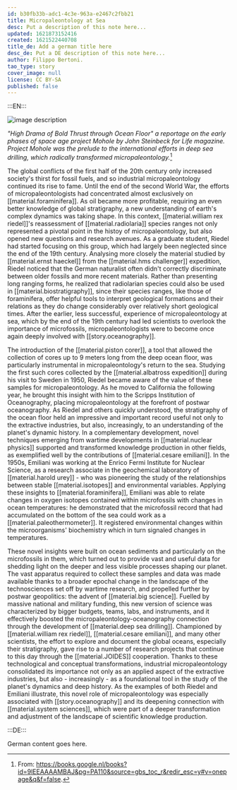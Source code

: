 ```yaml
---
id: b30fb33b-adc1-4c3e-963a-e2467c2fbb21
title: Micropaleontology at Sea
desc: Put a description of this note here...
updated: 1621873152416
created: 1621522440708
title_de: Add a german title here
desc_de: Put a DE description of this note here...
author: Filippo Bertoni.
tao_type: story
cover_image: null
license: CC BY-SA
published: false
---
```


:::EN:::

![image description](/images/filo/Steinbeck-mohole-life.png)

_"High Drama of Bold Thrust through Ocean Floor" a reportage on the early phases of space age project Mohole by John Steinbeck for Life magazine. Project Mohole was the prelude to the international efforts in deep sea drilling, which radically transformed micropaleontology._[^footnote1] 

The global conflicts of the first half of the 20th century only increased society's thirst for fossil fuels, and so industrial micropaleontology continued its rise to fame. Until the end of the second World War, the efforts of micropaleontologists had concentrated almost exclusively on [[material.foraminifera]]. As oil became more profitable, requiring an even better knowledge of global stratigraphy, a new understanding of earth's complex dynamics was taking shape. In this context, [[material.william rex riedel]]'s reassessment of [[material.radiolaria]] species ranges not only represented a pivotal point in the histoy of micropaleontology, but also opened new questions and research avenues. As a graduate student, Riedel had started focusing on this group, which had largely been neglected since the end of the 19th century. Analysing more closely the material studied by [[material.ernst haeckel]] from the [[material.hms challenger]] expedition, Riedel noticed that the German naturalist often didn't correctly discriminate between older fossils and more recent materials. Rather than presenting long ranging forms, he realized that radiolarian species could also be used in [[material.biostratigraphy]], since their species ranges, like those of foraminifera, offer helpful tools to interpret geological formations and their relations as they do change considerably over relatively short geological times. After the earlier, less successful, experience of micropaleontology at sea, which by the end of the 19th century had led scientists to overlook the importance of microfossils, micropaleontologists were to become once again deeply involved with [[story.oceanography]]. 

The introduction of the [[material.piston corer]], a tool that allowed the collection of cores up to 9 meters long from the deep ocean floor, was particularly instrumental in micropaleontology's return to the sea. Studying the first such cores collected by the [[material.albatross expedition]] during his visit to Sweden in 1950, Riedel became aware of the value of these samples for micropaleontology. As he moved to California the following year, he brought this insight with him to the Scripps Institution of Oceanography, placing micropaleontology at the forefront of postwar oceanography. As Riedel and others quickly understood, the stratigraphy of the ocean floor held an impressive and important record useful not only to the extractive industries, but also, increasingly, to an understanding of the planet's dynamic history. In a complementary development, novel techniques emerging from wartime developments in [[material.nuclear physics]] supported and transformed knowledge production in other fields, as exemplified well by the contributions of [[material.cesare emiliani]]. In the 1950s, Emiliani was working at the Enrico Fermi Institute for Nuclear Science, as a research associate in the geochemical laboratory of [[material.harold urey]] - who was pioneering the study of the relationships between stable [[material.isotopes]] and environmental variables. Applying these insights to [[material.foraminifera]], Emiliani was able to relate changes in oxygen isotopes contained within microfossils with changes in ocean temperatures: he demonstrated that the microfossil record that had accumulated on the bottom of the sea could work as a [[material.paleothermometer]]. It registered environmental changes within the microorganisms' biochemistry which in turn signaled changes in temperatures.

These novel insights were built on ocean sediments and particularly on the microfossils in them, which turned out to provide vast and useful data for shedding light on the deeper and less visible processes shaping our planet. The vast apparatus required to collect these samples and data was made available thanks to a broader epochal change in the landscape of the technosciences set off by wartime research, and propelled further by postwar geopolitics: the advent of [[material.big science]]. Fuelled by massive national and military funding, this new version of science was characterized by bigger budgets, teams, labs, and instruments, and it effectively boosted the micropaleontology-oceanography connection through the development of [[material.deep sea drilling]]. Championed by [[material.william rex riedel]], [[material.cesare emiliani]], and many other scientists, the effort to explore and document the global oceans, especially their stratigraphy, gave rise to a number of research projects that continue to this day through the [[material.JOIDES]] cooperation. Thanks to these technological and conceptual transformations, industrial micropaleontology consolidated its importance not only as an applied aspect of the extractive industries, but also - increasingly - as a foundational tool in the study of the planet's dynamics and deep history. As the examples of both Riedel and Emiliani illustrate, this novel role of micropaleontology was especially associated with [[story.oceanography]] and its deepening connection with [[material.system sciences]], which were part of a deeper transformation and adjustment of the landscape of scientific knowledge production. 


[^footnote1]: From: https://books.google.nl/books?id=9lEEAAAAMBAJ&pg=PA110&source=gbs_toc_r&redir_esc=y#v=onepage&q&f=false.

<!-- And this allows us to leave notes to the others that are not visible in the preview. -->

:::DE:::

German content goes here.
